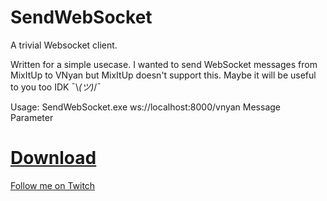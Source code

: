 # SendWebSocket

A trivial Websocket client.

Written for a simple usecase. I wanted to send WebSocket messages from MixItUp to VNyan but MixItUp doesn't support this. Maybe it will be useful to you too IDK ¯\\_(ツ)_/¯

Usage:
SendWebSocket.exe ws://localhost:8000/vnyan Message Parameter

# [Download](https://github.com/LumKitty/SendWebSocket/releases)
[Follow me on Twitch](https://twitch.tv/LumKitty)
